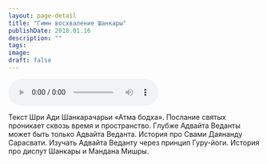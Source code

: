```yaml
---
layout: page-detail
title: "Гимн восхваление Шанкары"
publishDate: 2018.01.16
description: ""
tags:
image:
draft: false
---
```


<audio title="2018.01.16 - Гимн восхваление Шанкары.mp3" src="https://filer-api.advayta.org/v1.0/public/files/73811" controls=""></audio>

 Текст Шри Ади Шанкарачарьи «Атма бодха». Послание святых проникает сквозь время и пространство. Глубже Адвайта Веданты может быть только Адвайта Веданта. История про Свами Даянанду Сарасвати. Изучать Адвайта Веданту через принцип Гуру-йоги. История про диспут Шанкары и Мандана Мишры. 

  

